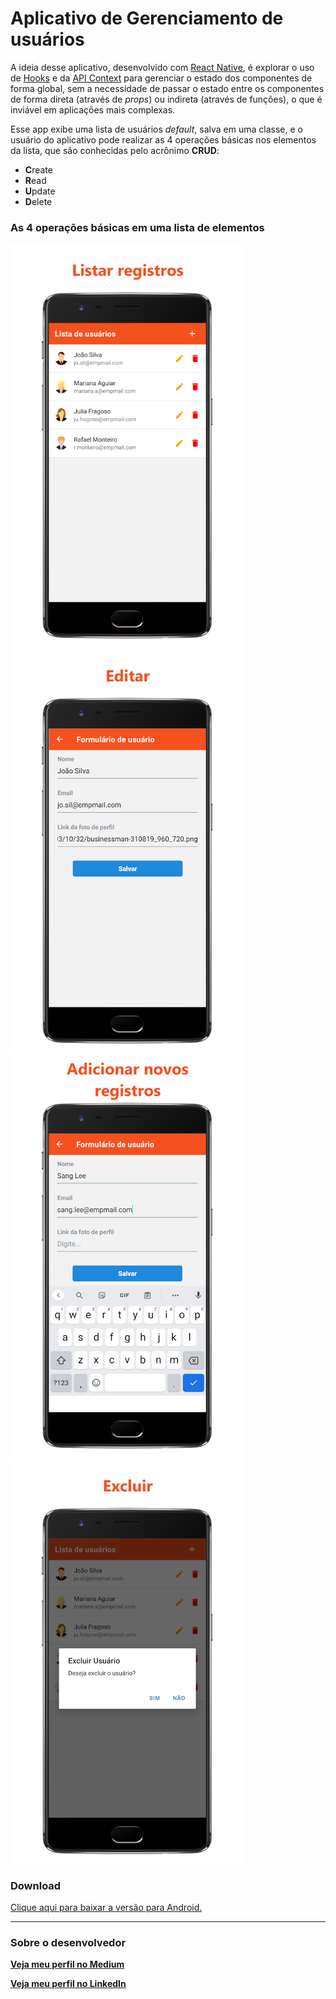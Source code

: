 # Aplicativo de Gerenciamento de usuários

A ideia desse aplicativo, desenvolvido com [React Native](https://reactnative.dev), é explorar o uso de [Hooks](https://www.bacancytechnology.com/blog/react-native-hooks-to-build-app) e da [API Context](https://www.loginradius.com/blog/async/react-context-api/) para gerenciar o estado dos componentes de forma global, sem a necessidade de passar o estado entre os componentes de forma direta (através de *props*) ou indireta (através de funções), o que é inviável em aplicações mais complexas.

Esse app exibe uma lista de usuários *default*, salva em uma classe, e o usuário do aplicativo pode realizar as 4 operações básicas nos elementos da lista, que são conhecidas pelo acrônimo **CRUD**:

* **C**reate
* **R**ead
* **U**pdate
* **D**elete

### As 4 operações básicas em uma lista de elementos

<img src="img/list_records.png" width="375"/><img src="img/edit_record.png" width="375"/>
<img src="img/add_record.png" width="375"/><img src="img/delete_record.png" width="375"/>

### Download

[Clique aqui para baixar a versão para Android.]()

---

### Sobre o desenvolvedor

[**Veja meu perfil no Medium**](https://medium.com/@fabiomendes_95615)

[**Veja meu perfil no LinkedIn**](https://www.linkedin.com/in/fabio-mendes-35743b128)
